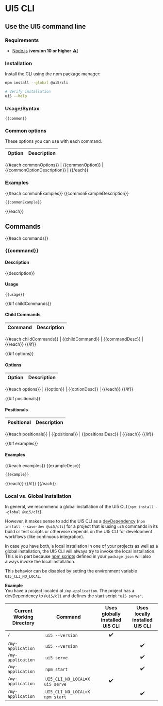 # UI5 CLI
## Use the UI5 command line
### Requirements
* [Node.js](https://nodejs.org/) (**version 10 or higher** ⚠️)

### Installation

Install the CLI using the npm package manager:

```sh
npm install --global @ui5/cli

# Verify installation
ui5 --help
```

### Usage/Syntax

`
{{common}}
`

### Common options

These options you can use with each command.

| Option | Description |
| --- | --- |
{{#each commonOptions}}
| {{commonOption}} | {{commonOptionDescription}} |
{{/each}}

### Examples

{{#each commonExamples}}
{{commonExampleDescription}}
```
{{commonExample}}
```
{{/each}}

## Commands

{{#each commands}}
### {{command}}

#### Description

{{description}}

#### Usage

`
{{usage}}
`

{{#if childCommands}}
#### Child Commands

| Command | Description |
| --- | --- |
{{#each childCommands}}
| {{childCommand}} | {{commandDesc}} |
{{/each}}
{{/if}}

{{#if options}}
#### Options

| Option | Description |
| --- | --- |
{{#each options}}
| {{option}} | {{optionDesc}} |
{{/each}}
{{/if}}

{{#if positionals}}
#### Positionals

| Positional | Description |
| --- | --- |
{{#each positionals}}
| {{positional}} | {{positionalDesc}} |
{{/each}}
{{/if}}

{{#if examples}}
#### Examples

{{#each examples}}
{{exampleDesc}}
```
{{example}}
```
{{/each}}
{{/if}}
{{/each}}

### Local vs. Global Installation
In general, we recommend a global installation of the UI5 CLI (`npm install --global @ui5/cli`).

However, it makes sense to add the UI5 CLI as a [devDependency](https://docs.npmjs.com/files/package.json#devdependencies) (`npm install --save-dev @ui5/cli`) for a project that is using `ui5` commands in its build or test scripts or otherwise depends on the UI5 CLI for development workflows (like continuous integration).

In case you have both, a local installation in one of your projects as well as a global installation, the UI5 CLI will always try to invoke the local installation. This is in part because [npm scripts](https://docs.npmjs.com/misc/scripts) defined in your `package.json` will also always invoke the local installation.

This behavior can be disabled by setting the environment variable `UI5_CLI_NO_LOCAL`.

**Example**  
You have a project located at `/my-application`. The project has a devDependency to `@ui5/cli` and defines the start script `"ui5 serve"`.

| Current Working Directory | Command                         | Uses globally installed UI5 CLI | Uses locally installed UI5 CLI |
| ------------------------- | ------------------------------- | :-----------------------------: | :----------------------------: |
| `/`                       |  `ui5 --version`                |               ✔️                |
| `/my-application`         |  `ui5 --version`                |                                 |               ✔️               |
| `/my-application`         |  `ui5 serve`                    |                                 |               ✔️               |
| `/my-application`         |  `npm start`                    |                                 |               ✔️               |
| `/my-application`         |  `UI5_CLI_NO_LOCAL=X ui5 serve` |               ✔️                |
| `/my-application`         |  `UI5_CLI_NO_LOCAL=X npm start` |                                 |               ✔️               |
